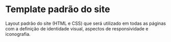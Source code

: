 # Template padrão do site

Layout padrão do site (HTML e CSS) que será utilizado em todas as páginas com a definição de identidade visual, aspectos de responsividade e iconografia.
